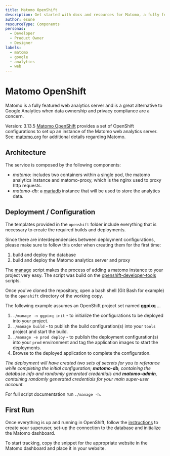 ```yaml
---
title: Matomo OpenShift
description: Get started with docs and resources for Matomo, a fully featured web analytics server. It's a great alternative to Google Analytics when data ownership and privacy compliance are a concern.
author: esune
resourceType: Components
personas: 
  - Developer
  - Product Owner
  - Designer
labels:
  - matomo
  - google
  - analytics
  - web
---
```

# Matomo OpenShift
Matomo is a fully featured web analytics server and is a great alternative to Google Analytics when data ownership and privacy compliance are a concern.

Version: 3.13.5
[Matomo OpenShift](https://github.com/BCDevOps/matomo-openshift) provides a set of OpenShift configurations to set up an instance of the Matomo web analytics server. See: [matomo.org](https://matomo.org/) for additional details regarding Matomo.

## Architecture
The service is composed by the following components:
- *matomo*: includes two containers within a single pod, the matomo analytics instance and matomo-proxy, which is the nginx used to proxy http requests.
- *matomo-db*: a [mariadb](https://mariadb.org) instance that will be used to store the analytics data.

## Deployment / Configuration
The templates provided in the `openshift` folder include everything that is necessary to create the required builds and deployments.

Since there are interdependencies between deployment configurations, please make sure to follow this order when creating them for the first time:
1) build and deploy the database
2) build and deploy the Matomo analytics server and proxy

The [manage](./openshift/manage) script makes the process of adding a matomo instance to your project very easy.  The script was build on the [openshift-developer-tools](https://github.com/BCDevOps/openshift-developer-tools) scripts.

Once you've cloned the repository, open a bash shell (Git Bash for example) to the `openshift` directory of the working copy.

The following example assumes an OpenShift project set named **ggpixq** ...

1. `./manage -n ggpixq init` - to initialize the configurations to be deployed into your project.
1. `./manage build` - to publish the build configuration(s) into your `tools` project and start the build.
1. `./manage -e prod deploy` - to publish the deployment configuration(s) into your `prod` environment and tag the application images to start the deployments.
1. Browse to the deployed application to complete the configuration.

_The deployment will have created two sets of secrets for you to referance while completing the initial configuration; **matomo-db**, containing the database info and randomly generated credentials and **matomo-admin**, containing randomly generated credentials for your main super-user account._

For full script documentation run `./manage -h`.

## First Run
Once everything is up and running in OpenShift, follow the [instructions](https://matomo.org/docs/installation/#the-5-minute-matomo-installation) to create your superuser, set-up the connection to the database and initialize the Matomo dashboard.

To start tracking, copy the snippet for the appropriate website in the Matomo dashboard and place it in your website.
